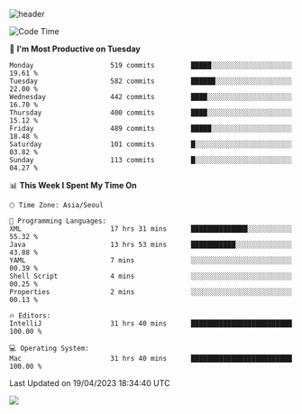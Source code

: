 ![header](https://capsule-render.vercel.app/api?type=Egg&color=timeAuto&height=300&section=header&text=PoPo&fontSize=90&animation=fadeIn)

  <!--START_SECTION:waka-->
![Code Time](http://img.shields.io/badge/Code%20Time-695%20hrs%2011%20mins-blue)

📅 **I'm Most Productive on Tuesday** 

```text
Monday                   519 commits         █████░░░░░░░░░░░░░░░░░░░░   19.61 % 
Tuesday                  582 commits         ██████░░░░░░░░░░░░░░░░░░░   22.00 % 
Wednesday                442 commits         ████░░░░░░░░░░░░░░░░░░░░░   16.70 % 
Thursday                 400 commits         ████░░░░░░░░░░░░░░░░░░░░░   15.12 % 
Friday                   489 commits         █████░░░░░░░░░░░░░░░░░░░░   18.48 % 
Saturday                 101 commits         █░░░░░░░░░░░░░░░░░░░░░░░░   03.82 % 
Sunday                   113 commits         █░░░░░░░░░░░░░░░░░░░░░░░░   04.27 % 
```


📊 **This Week I Spent My Time On** 

```text
🕑︎ Time Zone: Asia/Seoul

💬 Programming Languages: 
XML                      17 hrs 31 mins      ██████████████░░░░░░░░░░░   55.32 % 
Java                     13 hrs 53 mins      ███████████░░░░░░░░░░░░░░   43.88 % 
YAML                     7 mins              ░░░░░░░░░░░░░░░░░░░░░░░░░   00.39 % 
Shell Script             4 mins              ░░░░░░░░░░░░░░░░░░░░░░░░░   00.25 % 
Properties               2 mins              ░░░░░░░░░░░░░░░░░░░░░░░░░   00.13 % 

🔥 Editors: 
IntelliJ                 31 hrs 40 mins      █████████████████████████   100.00 % 

💻 Operating System: 
Mac                      31 hrs 40 mins      █████████████████████████   100.00 % 
```


 Last Updated on 19/04/2023 18:34:40 UTC
<!--END_SECTION:waka-->



<img src="https://capsule-render.vercel.app/api?type=Egg&color=timeAuto&height=300&section=footer&text=PoPo&fontSize=90&animation=fadeIn&reversal=true" />
